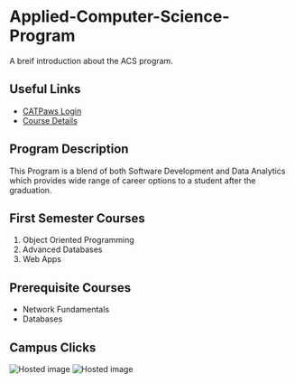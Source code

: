 # Applied-Computer-Science-Program
A breif introduction about the ACS program.

## Useful Links
- [CATPaws Login](https://ssb.nwmissouri.edu/pls/PRODDAD/twbkwbis.P_GenMenu?name=homepage "Student Login")
- [Course Details](https://nwmissouri.instructure.com/ "Course Details")

## Program Description
This Program is a blend of both Software Development and Data Analytics which provides wide range of career options to a student after the graduation.

## First Semester Courses
1. Object Oriented Programming
1. Advanced Databases
1. Web Apps

## Prerequisite Courses
- Network Fundamentals
- Databases

## Campus Clicks
![Hosted image](https://oneclassblog.com/wp-content/uploads/2018/11/northwestmissouri-top_2x-1.jpg "front view")
![Hosted image](https://www.nwmissouri.edu/media/news/2015/06/images/150601FourthStreet.jpg "Entrance")
